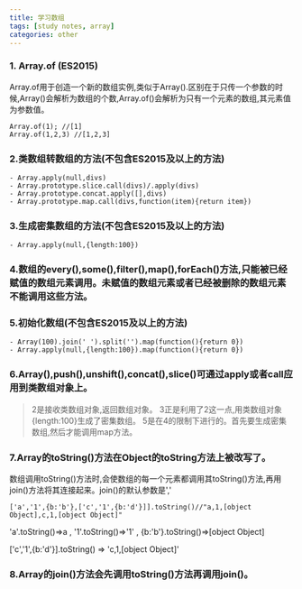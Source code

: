 ```yaml
---
title: 学习数组
tags: [study notes, array]
categories: other
---
```


### 1. Array.of    (ES2015)

Array.of用于创造一个新的数组实例,类似于Array().区别在于只传一个参数的时候,Array()会解析为数组的个数,Array.of()会解析为只有一个元素的数组,其元素值为参数值。


    Array.of(1); //[1]
    Array.of(1,2,3) //[1,2,3]

### 2.类数组转数组的方法(不包含ES2015及以上的方法)

    - Array.apply(null,divs)
    - Array.prototype.slice.call(divs)/.apply(divs)
    - Array.prototype.concat.apply([],divs)
    - Array.prototype.map.call(divs,function(item){return item})


### 3.生成密集数组的方法(不包含ES2015及以上的方法)

    - Array.apply(null,{length:100})

### 4.数组的every(),some(),filter(),map(),forEach()方法,只能被已经赋值的数组元素调用。未赋值的数组元素或者已经被删除的数组元素不能调用这些方法。


### 5.初始化数组(不包含ES2015及以上的方法)

    - Array(100).join(' ').split('').map(function(){return 0})
    - Array.apply(null,{length:100}).map(function(){return 0})

### 6.Array(),push(),unshift(),concat(),slice()可通过apply或者call应用到类数组对象上。

>2是接收类数组对象,返回数组对象。
>3正是利用了2这一点,用类数组对象{length:100}生成了密集数组。
>5是在4的限制下进行的。首先要生成密集数组,然后才能调用map方法。


### 7.Array的toString()方法在Object的toString方法上被改写了。

数组调用toString()方法时,会使数组的每一个元素都调用其toString()方法,再用join()方法将其连接起来。join()的默认参数是','


    ['a','1',{b:'b'},['c','1',{b:'d'}]].toString()//"a,1,[object Object],c,1,[object Object]"

'a'.toString()=>a , '1'.toString()=>'1' , {b:'b'}.toString()=>[object Object]

['c','1',{b:'d'}].toString() => 'c,1,[object Object]'


### 8.Array的join()方法会先调用toString()方法再调用join()。









